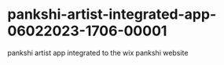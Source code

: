 # pankshi-artist-integrated-app-06022023-1706-00001
pankshi artist app integrated to the wix pankshi website
